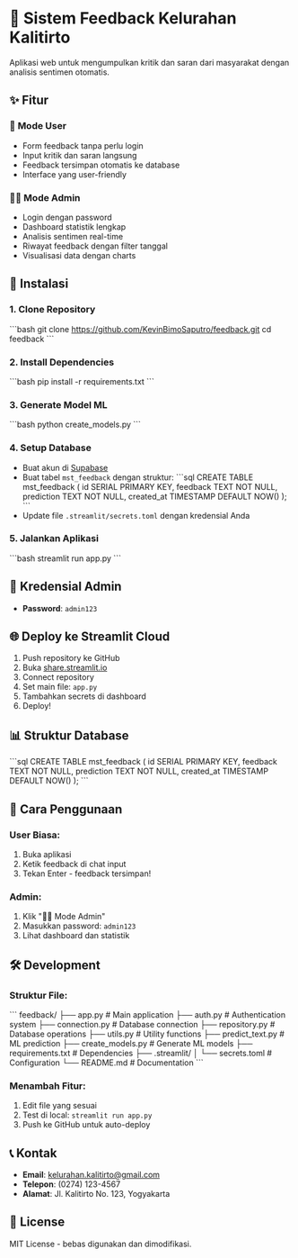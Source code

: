 # 📝 Sistem Feedback Kelurahan Kalitirto

Aplikasi web untuk mengumpulkan kritik dan saran dari masyarakat dengan analisis sentimen otomatis.

## ✨ Fitur

### 👥 **Mode User**
- Form feedback tanpa perlu login
- Input kritik dan saran langsung
- Feedback tersimpan otomatis ke database
- Interface yang user-friendly

### 👨‍💼 **Mode Admin**
- Login dengan password
- Dashboard statistik lengkap
- Analisis sentimen real-time
- Riwayat feedback dengan filter tanggal
- Visualisasi data dengan charts

## 🚀 **Instalasi**

### 1. **Clone Repository**
\`\`\`bash
git clone https://github.com/KevinBimoSaputro/feedback.git
cd feedback
\`\`\`

### 2. **Install Dependencies**
\`\`\`bash
pip install -r requirements.txt
\`\`\`

### 3. **Generate Model ML**
\`\`\`bash
python create_models.py
\`\`\`

### 4. **Setup Database**
- Buat akun di [Supabase](https://supabase.com)
- Buat tabel `mst_feedback` dengan struktur:
  \`\`\`sql
  CREATE TABLE mst_feedback (
      id SERIAL PRIMARY KEY,
      feedback TEXT NOT NULL,
      prediction TEXT NOT NULL,
      created_at TIMESTAMP DEFAULT NOW()
  );
  \`\`\`
- Update file `.streamlit/secrets.toml` dengan kredensial Anda

### 5. **Jalankan Aplikasi**
\`\`\`bash
streamlit run app.py
\`\`\`

## 🔐 **Kredensial Admin**

- **Password**: `admin123`

## 🌐 **Deploy ke Streamlit Cloud**

1. Push repository ke GitHub
2. Buka [share.streamlit.io](https://share.streamlit.io)
3. Connect repository
4. Set main file: `app.py`
5. Tambahkan secrets di dashboard
6. Deploy!

## 📊 **Struktur Database**

\`\`\`sql
CREATE TABLE mst_feedback (
    id SERIAL PRIMARY KEY,
    feedback TEXT NOT NULL,
    prediction TEXT NOT NULL,
    created_at TIMESTAMP DEFAULT NOW()
);
\`\`\`

## 🎯 **Cara Penggunaan**

### **User Biasa:**
1. Buka aplikasi
2. Ketik feedback di chat input
3. Tekan Enter - feedback tersimpan!

### **Admin:**
1. Klik "👨‍💼 Mode Admin"
2. Masukkan password: `admin123`
3. Lihat dashboard dan statistik

## 🛠️ **Development**

### **Struktur File:**
\`\`\`
feedback/
├── app.py              # Main application
├── auth.py             # Authentication system
├── connection.py       # Database connection
├── repository.py       # Database operations
├── utils.py            # Utility functions
├── predict_text.py     # ML prediction
├── create_models.py    # Generate ML models
├── requirements.txt    # Dependencies
├── .streamlit/
│   └── secrets.toml    # Configuration
└── README.md          # Documentation
\`\`\`

### **Menambah Fitur:**
1. Edit file yang sesuai
2. Test di local: `streamlit run app.py`
3. Push ke GitHub untuk auto-deploy

## 📞 **Kontak**

- **Email**: kelurahan.kalitirto@gmail.com
- **Telepon**: (0274) 123-4567
- **Alamat**: Jl. Kalitirto No. 123, Yogyakarta

## 📄 **License**

MIT License - bebas digunakan dan dimodifikasi.
